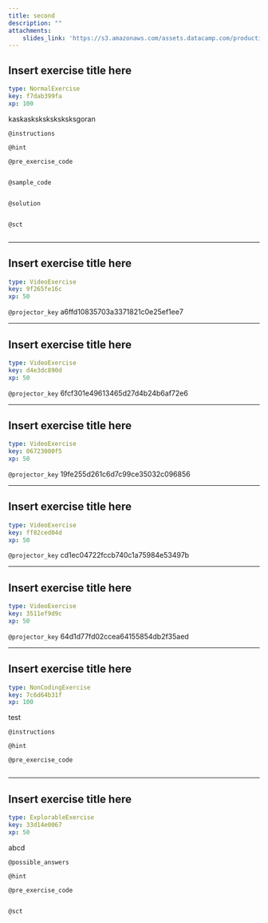 ```yaml
---
title: second
description: ""
attachments:
    slides_link: 'https://s3.amazonaws.com/assets.datacamp.com/production/course_6215/slides/chapter2.pdf'
---
```


## Insert exercise title here

```yaml
type: NormalExercise
key: f7dab399fa
xp: 100
```

kaskasksksksksksksgoran

`@instructions`


`@hint`


`@pre_exercise_code`
```{r}

```

`@sample_code`
```{r}

```

`@solution`
```{r}

```

`@sct`
```{r}

```

---

## Insert exercise title here

```yaml
type: VideoExercise
key: 9f265fe16c
xp: 50
```

`@projector_key`
a6ffd10835703a3371821c0e25ef1ee7

---

## Insert exercise title here

```yaml
type: VideoExercise
key: d4e3dc890d
xp: 50
```

`@projector_key`
6fcf301e49613465d27d4b24b6af72e6

---

## Insert exercise title here

```yaml
type: VideoExercise
key: 06723000f5
xp: 50
```

`@projector_key`
19fe255d261c6d7c99ce35032c096856

---

## Insert exercise title here

```yaml
type: VideoExercise
key: ff82ced04d
xp: 50
```

`@projector_key`
cd1ec04722fccb740c1a75984e53497b

---

## Insert exercise title here

```yaml
type: VideoExercise
key: 3511ef9d9c
xp: 50
```

`@projector_key`
64d1d77fd02ccea64155854db2f35aed

---

## Insert exercise title here

```yaml
type: NonCodingExercise
key: 7c6d64b31f
xp: 100
```

test

`@instructions`


`@hint`


`@pre_exercise_code`
```{r}

```

---

## Insert exercise title here

```yaml
type: ExplorableExercise
key: 33d14e0067
xp: 50
```

abcd

`@possible_answers`


`@hint`


`@pre_exercise_code`
```{r}

```

`@sct`
```{r}

```
